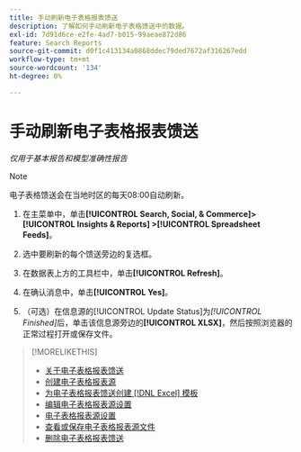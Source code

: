 ```yaml
---
title: 手动刷新电子表格报表馈送
description: 了解如何手动刷新电子表格馈送中的数据。
exl-id: 7d91d6ce-e2fe-4ad7-b015-99aeae872d86
feature: Search Reports
source-git-commit: d0f1c413134a0868ddec79ded7672af316267edd
workflow-type: tm+mt
source-wordcount: '134'
ht-degree: 0%

---
```


# 手动刷新电子表格报表馈送

*仅用于基本报告和模型准确性报告*

>[!NOTE]
>
>电子表格馈送会在当地时区的每天08:00自动刷新。

1. 在主菜单中，单击&#x200B;**[!UICONTROL Search, Social, & Commerce]> [!UICONTROL Insights & Reports] >[!UICONTROL Spreadsheet Feeds]**。

1. 选中要刷新的每个馈送旁边的复选框。

1. 在数据表上方的工具栏中，单击&#x200B;**[!UICONTROL Refresh]**。

1. 在确认消息中，单击&#x200B;**[!UICONTROL Yes]**。

1. （可选）在信息源的[!UICONTROL Update Status]为&#x200B;*[!UICONTROL Finished]*&#x200B;后，单击该信息源旁边的&#x200B;**[!UICONTROL XLSX]**，然后按照浏览器的正常过程打开或保存文件。

>[!MORELIKETHIS]
>
>* [关于电子表格报表馈送](spreadsheet-feed-about.md)
>* [创建电子表格报表源](spreadsheet-feed-create.md)
>* [为电子表格报表馈送创建 [!DNL Excel] 模板](spreadsheet-feed-create-excel-template.md)
>* [编辑电子表格报表源设置](spreadsheet-feed-edit.md)
>* [电子表格报表源设置](spreadsheet-feed-settings.md)
>* [查看或保存电子表格报表源文件](spreadsheet-feed-view-or-save.md)
>* [删除电子表格报表馈送](spreadsheet-feed-delete.md)
